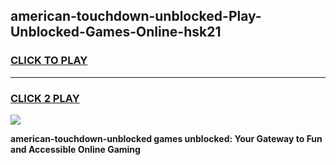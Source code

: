 
## american-touchdown-unblocked-Play-Unblocked-Games-Online-hsk21
<h3>
<a href="https://premium76.site?title=american-touchdown-unblocked&ref=25A">CLICK TO PLAY</a></h3>
<hr>

<h3>
<a href="https://premium76.site?title=american-touchdown-unblocked&ref=25A">CLICK 2 PLAY</a>
  
</h3>

<a href="https://premium76.site?title=american-touchdown-unblocked&ref=25A"><img src="https://clearcache.store/games.png"></a>


**american-touchdown-unblocked games unblocked: Your Gateway to Fun and Accessible Online Gaming**
